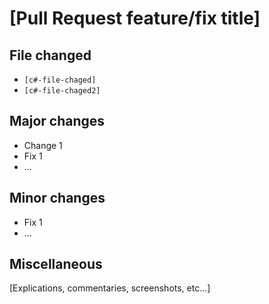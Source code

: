 # [Pull Request feature/fix title]

## File changed

- `[c#-file-chaged]`
- `[c#-file-chaged2]`


## Major changes

- Change 1
- Fix 1
- ...


## Minor changes

- Fix 1
- ...


## Miscellaneous

[Explications, commentaries, screenshots, etc...]
